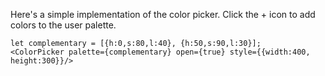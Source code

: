 Here's a simple implementation of the color picker. Click the + icon to add colors
to the user palette.

    let complementary = [{h:0,s:80,l:40}, {h:50,s:90,l:30}];
    <ColorPicker palette={complementary} open={true} style={{width:400, height:300}}/>
